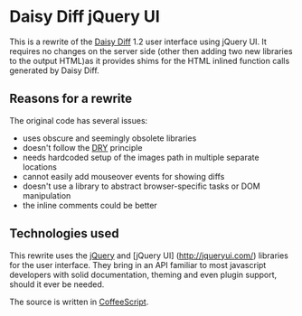 # Daisy Diff jQuery UI #

This is a rewrite of the [Daisy Diff](http://code.google.com/p/daisydiff/) 1.2 user interface using jQuery UI. It requires no changes on the server side (other then adding two new libraries to the output HTML)as it provides shims for the HTML inlined function calls generated by Daisy Diff.

## Reasons for a rewrite ##

The original code has several issues: 

* uses obscure and seemingly obsolete libraries
* doesn't follow the [DRY](http://en.wikipedia.org/wiki/Don't_repeat_yourself) principle
* needs hardcoded setup of the images path in multiple separate locations
* cannot easily add mouseover events for showing diffs
* doesn't use a library to abstract browser-specific tasks or DOM manipulation
* the inline comments could be better

## Technologies used ##

This rewrite uses the [jQuery](http://jquery.com/) and [jQuery UI] (http://jqueryui.com/) libraries for the user interface. They bring in an API familiar to most javascript developers with solid documentation, theming and even plugin support, should it ever be needed.

The source is written in [CoffeeScript](http://coffeescript.org/).